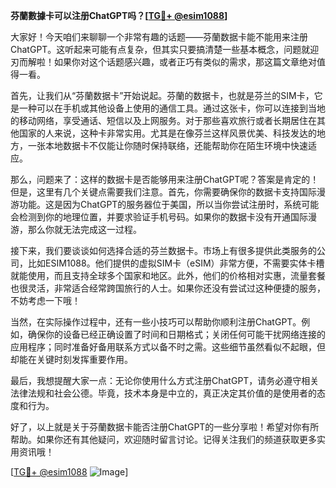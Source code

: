 **芬蘭數據卡可以注册ChatGPT吗？[[TG💪+ @esim1088](https://t.me/s/esim1088)]**

大家好！今天咱们来聊聊一个非常有趣的话题——芬蘭数据卡能不能用来注册ChatGPT。这听起来可能有点复杂，但其实只要搞清楚一些基本概念，问题就迎刃而解啦！如果你对这个话题感兴趣，或者正巧有类似的需求，那这篇文章绝对值得一看。

首先，让我们从“芬蘭数据卡”开始说起。芬蘭的数据卡，也就是芬兰的SIM卡，它是一种可以在手机或其他设备上使用的通信工具。通过这张卡，你可以连接到当地的移动网络，享受通话、短信以及上网服务。对于那些喜欢旅行或者长期居住在其他国家的人来说，这种卡非常实用。尤其是在像芬兰这样风景优美、科技发达的地方，一张本地数据卡不仅能让你随时保持联络，还能帮助你在陌生环境中快速适应。

那么，问题来了：这样的数据卡是否能够用来注册ChatGPT呢？答案是肯定的！但是，这里有几个关键点需要我们注意。首先，你需要确保你的数据卡支持国际漫游功能。这是因为ChatGPT的服务器位于美国，所以当你尝试注册时，系统可能会检测到你的地理位置，并要求验证手机号码。如果你的数据卡没有开通国际漫游，那么你就无法完成这一过程。

接下来，我们要谈谈如何选择合适的芬兰数据卡。市场上有很多提供此类服务的公司，比如ESIM1088。他们提供的虚拟SIM卡（eSIM）非常方便，不需要实体卡槽就能使用，而且支持全球多个国家和地区。此外，他们的价格相对实惠，流量套餐也很灵活，非常适合经常跨国旅行的人士。如果你还没有尝试过这种便捷的服务，不妨考虑一下哦！

当然，在实际操作过程中，还有一些小技巧可以帮助你顺利注册ChatGPT。例如，确保你的设备已经正确设置了时间和日期格式；关闭任何可能干扰网络连接的应用程序；同时准备好备用联系方式以备不时之需。这些细节虽然看似不起眼，但却能在关键时刻发挥重要作用。

最后，我想提醒大家一点：无论你使用什么方式注册ChatGPT，请务必遵守相关法律法规和社会公德。毕竟，技术本身是中立的，真正决定其价值的是使用者的态度和行为。

好了，以上就是关于芬蘭数据卡能否注册ChatGPT的一些分享啦！希望对你有所帮助。如果你还有其他疑问，欢迎随时留言讨论。记得关注我们的频道获取更多实用资讯哦！

[[TG💪+ @esim1088](https://t.me/s/esim1088) ![Image](https://i.postimg.cc/4NQfJmqS/Snipaste-2025-05-13-00-14-12.png)]